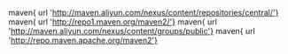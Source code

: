 maven{ url 'http://maven.aliyun.com/nexus/content/repositories/central/'}
maven{ url 'http://repo1.maven.org/maven2/'}
maven{ url 'http://maven.aliyun.com/nexus/content/groups/public'}
maven{ url 'http://repo.maven.apache.org/maven2'}
